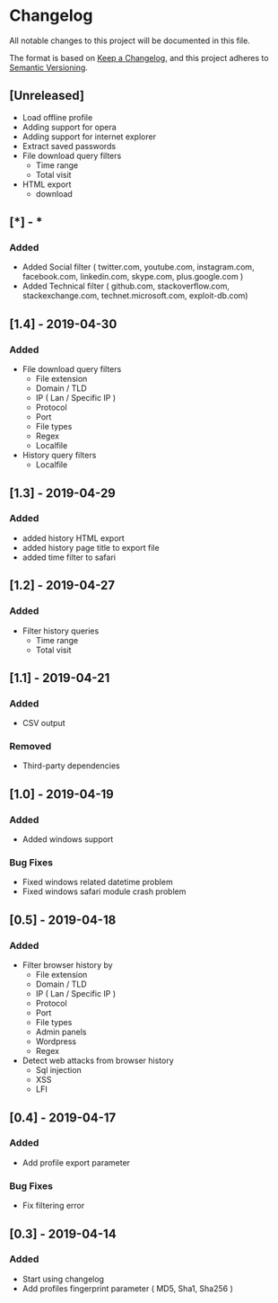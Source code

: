 # Changelog
All notable changes to this project will be documented in this file.

The format is based on [Keep a Changelog](https://keepachangelog.com/en/1.0.0/),
and this project adheres to [Semantic Versioning](https://semver.org/spec/v2.0.0.html).

## [Unreleased]
- Load offline profile
- Adding support for opera
- Adding support for internet explorer
- Extract saved passwords
- File download query filters
    - Time range
    - Total visit
- HTML export
    - download

## [*] - *
### Added
- Added Social filter ( twitter.com, youtube.com, instagram.com, facebook.com, linkedin.com, skype.com, plus.google.com )
- Added Technical filter ( github.com, stackoverflow.com, stackexchange.com, technet.microsoft.com, exploit-db.com)

## [1.4] - 2019-04-30
### Added
- File download query filters
    - File extension
    - Domain / TLD
    - IP ( Lan / Specific IP )
    - Protocol
    - Port
    - File types
    - Regex
    - Localfile
- History query filters
    - Localfile

## [1.3] - 2019-04-29
### Added
- added history HTML export
- added history page title to export file
- added time filter to safari

## [1.2] - 2019-04-27
### Added
- Filter history queries
    - Time range
    - Total visit

## [1.1] - 2019-04-21
### Added
- CSV output
### Removed
- Third-party dependencies

## [1.0] - 2019-04-19
### Added
- Added windows support

### Bug Fixes
- Fixed windows related datetime problem
- Fixed windows safari module crash problem

## [0.5] - 2019-04-18
### Added
- Filter browser history by
    - File extension
    - Domain / TLD
    - IP ( Lan / Specific IP )
    - Protocol
    - Port
    - File types
    - Admin panels
    - Wordpress
    - Regex
- Detect web attacks from browser history
    - Sql injection
    - XSS
    - LFI

## [0.4] - 2019-04-17
### Added
- Add profile export parameter
### Bug Fixes
- Fix filtering error

## [0.3] - 2019-04-14
### Added
- Start using changelog
- Add profiles fingerprint parameter ( MD5, Sha1, Sha256 )